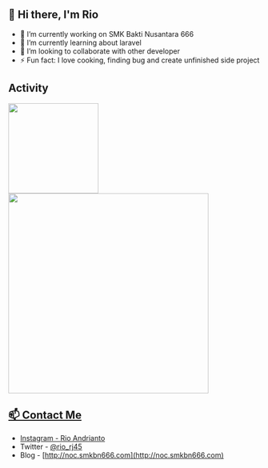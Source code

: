 ## 👋 Hi there, I'm Rio 

-  🔭 I’m currently working on SMK Bakti Nusantara 666
-  🌱 I’m currently learning about laravel
-  👯 I’m looking to collaborate with other developer
-  ⚡ Fun fact: I love cooking, finding bug and create unfinished side project 

## Activity
<img height="180em" src="https://github-readme-stats.vercel.app/api?username=neushepa&show_icons=true&hide_border=true&&count_private=true&include_all_commits=true" />
<a href="https://github.com/neushepa/neushepa">
<img align="center" width="400" src="https://github-readme-stats.vercel.app/api/wakatime?username=neushepa&theme=react&layout=compact" />

<!--START_SECTION:waka-->
<!--END_SECTION:waka-->

## 📫 Contact Me
- Instagram - [Rio Andrianto](https://www.instagram.com/rio_rj45/)
- Twitter - [@rio_rj45](https://twitter.com/rio_rj45)
- Blog - [http://noc.smkbn666.com](http://noc.smkbn666.com)
